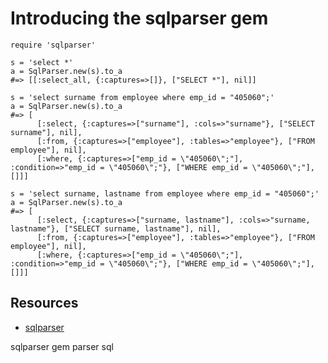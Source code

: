 # Introducing the sqlparser gem

    require 'sqlparser'

    s = 'select *' 
    a = SqlParser.new(s).to_a 
    #=> [[:select_all, {:captures=>[]}, ["SELECT *"], nil]] 

    s = 'select surname from employee where emp_id = "405060";'
    a = SqlParser.new(s).to_a 
    #=> [
          [:select, {:captures=>["surname"], :cols=>"surname"}, ["SELECT surname"], nil], 
          [:from, {:captures=>["employee"], :tables=>"employee"}, ["FROM employee"], nil], 
          [:where, {:captures=>["emp_id = \"405060\";"], :condition=>"emp_id = \"405060\";"}, ["WHERE emp_id = \"405060\";"], []]] 

    s = 'select surname, lastname from employee where emp_id = "405060";'
    a = SqlParser.new(s).to_a 
    #=> [
          [:select, {:captures=>["surname, lastname"], :cols=>"surname, lastname"}, ["SELECT surname, lastname"], nil], 
          [:from, {:captures=>["employee"], :tables=>"employee"}, ["FROM employee"], nil], 
          [:where, {:captures=>["emp_id = \"405060\";"], :condition=>"emp_id = \"405060\";"}, ["WHERE emp_id = \"405060\";"], []]] 

## Resources

* [sqlparser](https://rubygems.org/gems/sqlparser)

sqlparser gem parser sql

